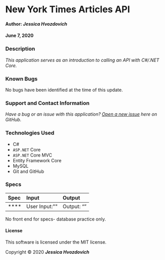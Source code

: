 # **New York Times Articles API**

#### Author: **_Jessica Hvozdovich_**
#### June 7, 2020

### Description

_This application serves as an introduction to calling an API with C#/.NET Core._


### Known Bugs

No bugs have been identified at the time of this update.


### Support and Contact Information

_Have a bug or an issue with this application? [Open a new issue](https://github.com/jhvozdovich/articles-api/issues) here on GitHub._

### Technologies Used

* C#
* `ASP.NET` Core
* `ASP.NET` Core MVC
* Entity Framework Core
* MySQL
* Git and GitHub

### Specs
| Spec | Input | Output |
| :------------- | :------------- | :------------- |
| **** | User Input:"" | Output: “” |
No front end for specs- database practice only.


#### License

This software is licensed under the MIT license.

Copyright © 2020 **_Jessica Hvozdovich_**